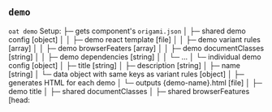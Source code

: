 ## `demo`

`oat demo`
Setup:
  ├─ gets component's `origami.json`
  │    ├─ shared demo config [object]
  │    │   ├─ demo react template [file]
  │    │   ├─ demo variant rules [array]
  │    │   ├─ demo browserFeaters [array]
  │    │   ├─ demo documentClasses [string]
  │    │   ├─ demo dependencies [string]
  │    │   └─ ...
  │    └─ individual demo config [object] 
  │        ├─ title [string]
  │        ├─ description [string]
  │        ├─ name [string]
  │        └─ data object with same keys as variant rules [object]
  │
  ├─ generates HTML for each demo
  │    └─ outputs {demo-name}.html [file]
  │        ├─ demo title
  │        ├─ shared documentClasses
  │        ├─ shared browserFeatures [head:<script>]
  │        ├─ shared dependencies [head:<script>]
  │        ├─ shared styles [head:<link>]
  │        ├─ entry element with id [body:<main>]
  │        └─ demo-name.js(x) [body:<script>] (output below)
  │
  ├─ generates shared styles [file]
  │
  └─ generates sandbox for each demo 
      ├─ outputs React sandbox structure [file|folder]
      │   ├─ sandbox component [file]
      │   └─ form elements [folder]
      │       ├─ main form component [file]
      │       ├─ text component [file]
      │       ├─ textarea component [file]
      │       ├─ select component [file]
      │       ├─ checkbox component [file]
      │       └─ ...
      └─ outputs {demo-name.js(x)} [file]
          ├─ sandbox component
          ├─ component react template
          └─ render functionality

Server
	¯\_(ツ)_/¯
